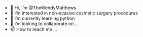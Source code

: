 - 👋 Hi, I’m @TheWendyMatthews
- 👀 I’m interested in non-evasive cosmetic surgery procedures
- 🌱 I’m currently learning python
- 💞️ I’m looking to collaborate on ...
- 📫 How to reach me ...

<!---
TheWendyMatthews/TheWendyMatthews is a ✨ special ✨ repository because its `README.md` (this file) appears on your GitHub profile.
You can click the Preview link to take a look at your changes.
--->
